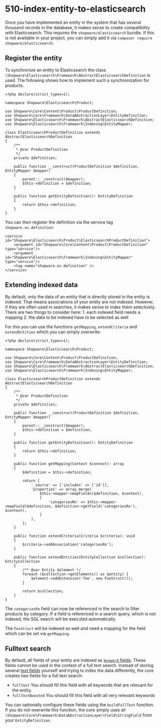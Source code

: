 # 510-index-entity-to-elasticsearch

Once you have implemented an entity in the system that has several thousand records in the database, it makes sense to create compatibility with Elasticsearch. This requires the `shopware/elasticsearch` bundle. If this is not available in your project, you can simply add it via `composer require shopware/elasticsearch`.

## Register the entity

To synchronize an entity to Elasticsearch the class `\Shopware\Elasticsearch\Framework\AbstractElasticsearchDefinition` is used. The following shows how to implement such a synchronization for products.

```text
<?php declare(strict_types=1);

namespace Shopware\Elasticsearch\Product;

use Shopware\Core\Content\Product\ProductDefinition;
use Shopware\Core\Framework\DataAbstractionLayer\EntityDefinition;
use Shopware\Elasticsearch\Framework\AbstractElasticsearchDefinition;
use Shopware\Elasticsearch\Framework\Indexing\EntityMapper;

class ElasticsearchProductDefinition extends AbstractElasticsearchDefinition
{
    /**
     * @var ProductDefinition
     */
    private $definition;

    public function __construct(ProductDefinition $definition, EntityMapper $mapper)
    {
        parent::__construct($mapper);
        $this->definition = $definition;
    }

    public function getEntityDefinition(): EntityDefinition
    {
        return $this->definition;
    }
}
```

You can then register the definition via the service tag `shopware.es.definition`:

```text
<service id="Shopware\Elasticsearch\Product\ElasticsearchProductDefinition">
    <argument id="Shopware\Core\Content\Product\ProductDefinition" type="service"/>
    <argument id="Shopware\Elasticsearch\Framework\Indexing\EntityMapper" type="service"/>
    <tag name="shopware.es.definition" />
</service>
```

## Extending indexed data

By default, only the data of an entity that is directly stored in the entity is indexed. That means associations of your entity are not indexed. However, if they are often used in searches, it makes sense to index them selectively. There are two things to consider here: 1. each indexed field needs a mapping 2. the data to be indexed have to be selected as well

For this you can use the functions `getMapping`, `extendCriteria` and `extendEntities` which you can simply overwrite:

```text
<?php declare(strict_types=1);

namespace Shopware\Elasticsearch\Product;

use Shopware\Core\Content\Product\ProductDefinition;
use Shopware\Core\Framework\DataAbstractionLayer\EntityDefinition;
use Shopware\Elasticsearch\Framework\AbstractElasticsearchDefinition;
use Shopware\Elasticsearch\Framework\Indexing\EntityMapper;

class ElasticsearchProductDefinition extends AbstractElasticsearchDefinition
{
    /**
     * @var ProductDefinition
     */
    private $definition;

    public function __construct(ProductDefinition $definition, EntityMapper $mapper)
    {
        parent::__construct($mapper);
        $this->definition = $definition;
    }

    public function getEntityDefinition(): EntityDefinition
    {
        return $this->definition;
    }

    public function getMapping(Context $context): array
    {
        $definition = $this->definition;

        return [
            '_source' => ['includes' => ['id']],
            'properties' => array_merge(
                $this->mapper->mapFields($definition, $context),
                [
                    'categoriesRo' => $this->mapper->mapField($definition, $definition->getField('categoriesRo'), $context),
                ]
            ),
        ];
    }

    public function extendCriteria(Criteria $criteria): void
    {
        $criteria->addAssociation('categoriesRo');
    }

    public function extendEntities(EntityCollection $collection): EntityCollection
    {
        /** @var Entity $element */
        foreach ($collection->getElements() as $entity) {
            $element->addExtension('foo', new FooStruct());
        }

        return $collection;
    }
}
```

The `categoriesRo` field can now be referenced in the search to filter products by category. If a field is referenced in a search query, which is not indexed, the SQL search will be executed automatically.

The `FooStruct` will be indexed as well and need a mapping for the field which can be set via `getMapping`.

## Fulltext search

By default, all fields of your entity are indexed as [`keyword` fields](https://www.elastic.co/guide/en/elasticsearch/reference/current/keyword.html). These fields cannot be used in the context of a full text search. Instead of storing several [text fields](https://www.elastic.co/guide/en/elasticsearch/reference/current/text.html) yourself and trying to index the data differently, the core creates two fields for a full text search:

* `fullText` You should fill this field with all keywords that are relevant for the entity.
* `fullTextBoosted` You should fill this field with all very relevant keywords

You can optionally configure these fields using the `buildFullText` function. If you do not overwrite this function, the core simply uses all `\Shopware\Core\Framework\DataAbstractionLayer\Field\StringField` from your `EntityDefinition`.

